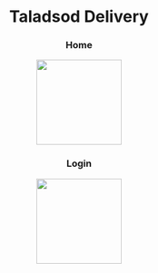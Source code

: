 <h1 align="center">Taladsod Delivery</h1>
<div align="center">
<h3>Home</h3>
<image width="150px" src="https://raw.githubusercontent.com/pppoond/market_delivery/master/images/home_screen.png?raw=true">
<h3>Login</h3>
<image width="150px" src="https://raw.githubusercontent.com/pppoond/market_delivery/master/images/user_login_screen.png?raw=true">
</div>

